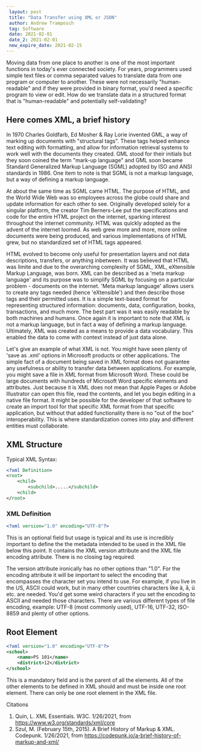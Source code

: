 ```yaml
---
 layout: post
 title: "Data Transfer using XML or JSON"
 author: Andrew Tramposch
 tag: Software
 date: 2021-02-01
 date_2: 2021-02-01
 new_expire_date: 2021-02-15
---
```

Moving data from one place to another is one of the most important functions in today's ever connected society. For years, programmers used simple text files or comma separated values to translate data from one program or computer to another. These were not necessarily "human-readable" and if they were provided in binary format, you'd need a specific program to view or edit. How do we translate data in a structured format that is "human-readable" and potentially self-validating? 

## Here comes XML, a brief history
In 1970 Charles Goldfarb, Ed Mosher & Ray Lorie invented GML, a way of marking up documents with "structural tags". These tags helped enhance text editing with formatting, and allow for information retrieval systems to work well with the documents they created. GML stood for their initials but they soon coined the term "mark-up language" and GML soon became Standard Generalized Markup Language (SGML) adopted by ISO and ANSI standards in 1986. One item to note is that SGML is not a markup language, but a way of defining a markup language. 

At about the same time as SGML came HTML. The purpose of HTML, and the World Wide Web was so employees across the globe could share and update information for each other to see. Originally developed solely for a singular platform, the creator Tim Berners-Lee put the specifications and code for the entire HTML project on the internet, sparking interest throughout the internet community. HTML was quickly adopted as the advent of the internet loomed. As web grew more and more, more online documents were being produced, and various implementations of HTML grew, but no standardized set of HTML tags appeared. 

HTML evolved to become only useful for presentation layers and not data descriptions, transfers, or anything inbetween. It was believed that HTML was limite and due to the overarching complexity of SGML, XML, eXtensible Markup Language, was born. XML can be described as a 'meta markup language' and its purpose was to simplify SGML by focusing on a particular problem - documents on the internet. 'Meta markup language' allows users to create any tags needed (hence 'eXtensible') and then describe those tags and their permitted uses. It is a simple text-based format for representing structured information: documents, data, configuration, books, transactions, and much more. The best part was it was easily readable by both machines and humans. Once again it is important to note that XML is not a markup language, but in fact a way of defining a markup language. Ultimately, XML was created as a means to provide a data vocabulary. This enabled the data to come with context instead of just data alone. 

Let's give an example of what XML is not. You might have seen plenty of 'save as .xml' options in Microsoft products or other applications. The simple fact of a document being saved in XML format does not guarantee any usefulness or ability to transfer data between applications. For example, you might save a file in XML format from Microsoft Word. These could be large documents with hundreds of Microsoft Word specific elements and attributes. Just because it is XML does not mean that Apple Pages or Adobe Illustrator can open this file, read the contents, and let you begin editing in a native file format. It might be possible for the developer of that software to create an import tool for that specific XML format from that specific application, but without that added functionality there is no "out of the box" interoperability. This is where standardization comes into play and different entities must collaborate. 

## XML Structure 

Typical XML Syntax:
~~~xml
<?xml Definition>
<root>
    <child>
        <subchild>.....</subchild>
    <child>
</root>
~~~
### XML Definition
~~~xml
<?xml version="1.0" encoding="UTF-8"?>
~~~
This is an optional field but usage is typical and its use is incredibly important to define the the metadata intended to be used in the XML file below this point. It contains the XML version attribute and the XML file encoding attribute. There is no closing tag required. 

The version attribute ironically has no other options than "1.0". For the encoding attribute it will be important to select the encoding that encompasses the character set you intend to use. For example, if you live in the US, ASCII could work, but in many other countries characters like ä, å, ü etc. are needed. You'd get some weird characters if you set the encoding to ASCII and needed those characters. There are various different types of file encoding, example: UTF-8 (most commonly used), UTF-16, UTF-32, ISO-8859 and plenty of other options. 

## Root Element
~~~xml
<?xml version="1.0" encoding="UTF-8"?>
<school>
    <name>PS 101</name>
    <district>12</district>
</school>
~~~
This is a mandatory field and is the parent of all the elements. All of the other elements to be defined in XML should and must be inside one root element. There can only be one root element in the XML file. 

Citations

1. Quin, L. XML Essentials. W3C. 1/26/2021, from https://www.w3.org/standards/xml/core
2. Szul, M. (February 15th, 2015). A Brief History of Markup & XML. Codepunk. 1/26/2021, from https://codepunk.io/a-brief-history-of-markup-and-xml/ 
